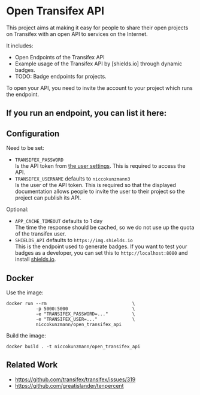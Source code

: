 # Open Transifex API

This project aims at making it easy for people to share their open
projects on Transifex with an open API to services on the Internet.

It includes:

- Open Endpoints of the Transifex API
- Example usage of the Transifex API by [shields.io] through dynamic badges.
- TODO: Badge endpoints for projects.

To open your API, you need to invite the account to your project which runs
the endpoint.

If you run an endpoint, you can list it here:
- 

## Configuration

Need to be set:

- `TRANSIFEX_PASSWORD`  
  Is the API token from [the user settings](https://www.transifex.com/user/settings/api/).
  This is required to access the API.
- `TRANSIFEX_USERNAME` defaults to `niccokunzmann3`  
  Is the user of the API token. This is required so
  that the displayed documentation allows people to invite the user
  to their project so the project can publish its API.

Optional:

- `APP_CACHE_TIMEOUT` defaults to 1 day  
  The time the response should be cached, so we do not use up the
  quota of the transifex user.
- `SHIELDS_API` defaults to `https://img.shields.io`  
  This is the endpoint used to generate badges.
  If you want to test your badges as a developer,
  you can set this to `http://localhost:8080` and install
  [shields.io](https://github.com/badges/shields/#development).



## Docker

Use the image:

```
docker run --rm                                \
           -p 5000:5000                        \
           -e "TRANSIFEX_PASSWORD=..."         \
           -e "TRANSIFEX_USER=..."             \
           niccokunzmann/open_transifex_api
```

Build the image:

```
docker build . -t niccokunzmann/open_transifex_api
```


## Related Work

- https://github.com/transifex/transifex/issues/319
- https://github.com/greatislander/tenpercent

